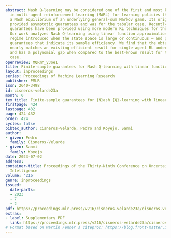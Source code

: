 ```yaml
---
abstract: Nash Q-learning may be considered one of the first and most known algorithms
  in multi-agent reinforcement learning (MARL) for learning policies that constitute
  a Nash equilibrium of an underlying general-sum Markov game. Its original proof
  provided asymptotic guarantees and was for the tabular case. Recently, finite-sample
  guarantees have been provided using more modern RL techniques for the tabular case.
  Our work analyzes Nash Q-learning using linear function approximation – a representation
  regime introduced when the state space is large or continuous – and provides finite-sample
  guarantees that indicate its sample efficiency. We find that the obtained performance
  nearly matches an existing efficient result for single-agent RL under the same representation
  and has a polynomial gap when compared to the best-known result for the tabular
  case.
openreview: MQRmY_y3oe1
title: Finite-sample guarantees for Nash Q-learning with linear function approximation
layout: inproceedings
series: Proceedings of Machine Learning Research
publisher: PMLR
issn: 2640-3498
id: cisneros-velarde23a
month: 0
tex_title: Finite-sample guarantees for {N}ash {Q}-learning with linear function approximation
firstpage: 424
lastpage: 432
page: 424-432
order: 424
cycles: false
bibtex_author: Cisneros-Velarde, Pedro and Koyejo, Sanmi
author:
- given: Pedro
  family: Cisneros-Velarde
- given: Sanmi
  family: Koyejo
date: 2023-07-02
address:
container-title: Proceedings of the Thirty-Ninth Conference on Uncertainty in Artificial
  Intelligence
volume: '216'
genre: inproceedings
issued:
  date-parts:
  - 2023
  - 7
  - 2
pdf: https://proceedings.mlr.press/v216/cisneros-velarde23a/cisneros-velarde23a.pdf
extras:
- label: Supplementary PDF
  link: https://proceedings.mlr.press/v216/cisneros-velarde23a/cisneros-velarde23a-supp.pdf
# Format based on Martin Fenner's citeproc: https://blog.front-matter.io/posts/citeproc-yaml-for-bibliographies/
---
```


